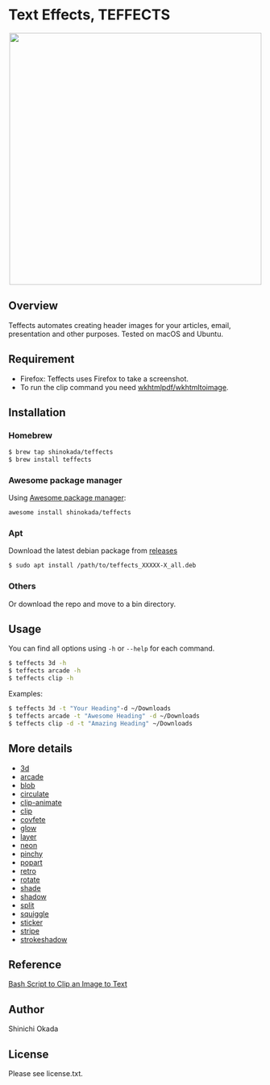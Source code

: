 # Text Effects, TEFFECTS

<p align="center">
<img width="500" src="https://raw.githubusercontent.com/shinokada/teffects/main/images/teffects.png" />

## Overview

Teffects automates creating header images for your articles, email, presentation and other purposes. Tested on macOS and Ubuntu.

## Requirement

- Firefox: Teffects uses Firefox to take a screenshot.
- To run the clip command you need [wkhtmlpdf/wkhtmltoimage](https://wkhtmltopdf.org/downloads.html).

## Installation

### Homebrew

```sh
$ brew tap shinokada/teffects
$ brew install teffects
```

### Awesome package manager

Using [Awesome package manager](https://github.com/shinokada/awesome):

```sh
awesome install shinokada/teffects
```

### Apt

Download the latest debian package from [releases](https://github.com/shinokada/teffects/releases)

```sh
$ sudo apt install /path/to/teffects_XXXXX-X_all.deb
```

### Others

Or download the repo and move to a bin directory.

## Usage

You can find all options using `-h` or `--help` for each command.

```sh
$ teffects 3d -h
$ teffects arcade -h
$ teffects clip -h
```

Examples:

```sh
$ teffects 3d -t "Your Heading"-d ~/Downloads
$ teffects arcade -t "Awesome Heading" -d ~/Downloads
$ teffects clip -d -t "Amazing Heading" ~/Downloads
```

## More details

- [3d](https://github.com/shinokada/teffects/blob/master/docs/3d.md)
- [arcade](https://github.com/shinokada/teffects/blob/master/docs/arcade.md)
- [blob](https://github.com/shinokada/teffects/blob/master/docs/blob.md)
- [circulate](https://github.com/shinokada/teffects/blob/master/docs/circulate.md)
- [clip-animate](https://github.com/shinokada/teffects/blob/master/docs/clip-animate.md)
- [clip](https://github.com/shinokada/teffects/blob/master/docs/clip.md)
- [covfete](https://github.com/shinokada/teffects/blob/master/docs/covfete.md)
- [glow](https://github.com/shinokada/teffects/blob/master/docs/glow.md)
- [layer](https://github.com/shinokada/teffects/blob/master/docs/layer.md)
- [neon](https://github.com/shinokada/teffects/blob/master/docs/neon.md)
- [pinchy](https://github.com/shinokada/teffects/blob/master/docs/pinchy.md)
- [popart](https://github.com/shinokada/teffects/blob/master/docs/popart.md)
- [retro](https://github.com/shinokada/teffects/blob/master/docs/retro.md)
- [rotate](https://github.com/shinokada/teffects/blob/master/docs/rotate.md)
- [shade](https://github.com/shinokada/teffects/blob/master/docs/shade.md)
- [shadow](https://github.com/shinokada/teffects/blob/master/docs/shadow.md)
- [split](https://github.com/shinokada/teffects/blob/master/docs/split.md)
- [squiggle](https://github.com/shinokada/teffects/blob/master/docs/squiggle.md)
- [sticker](https://github.com/shinokada/teffects/blob/master/docs/sticker.md)
- [stripe](https://github.com/shinokada/teffects/blob/master/docs/stripe.md)
- [strokeshadow](https://github.com/shinokada/teffects/blob/master/docs/strokeshadow.md)

## Reference

[Bash Script to Clip an Image to Text](https://medium.com/mkdir-awesome/bash-script-to-clip-an-image-to-text-8adab80a7dfa)

## Author

Shinichi Okada

## License

Please see license.txt.
